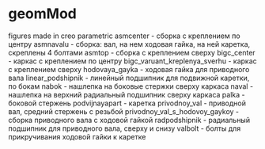# geomMod
figures made in creo parametric
asmcenter - сборка с креплением по центру
asmnavalu - сборка: вал, на нем ходовая гайка, на ней каретка, скреплены 4 болтами
asmtop - сборка с креплением сверху
bigc_center - каркас с креплением по центру
bigc_varuant_kreplenya_sverhu - каркас с креплением сверху
hodovaya_gayka - ходовая гайка для приводного вала
linear_podshipnik - линейный подшипник для подвижной каретки, по бокам
nabok - нашлепка на боковые стержки сверху каркаса
naval - нашлепка на верхний радиальный подшипник сверху каркаса
palka - боковой стержень
podvijnayapart - каретка
privodnoy_val - приводной вал, средний стержень с резьбой
privodnoy_val_s_hodovoy_gaykoy - сборка приводного вала с ходовой гайкой
radpodshipnik - радиальный подшипник для приводного вала, сверху и снизу
valbolt - болты для прикручивания ходовой гайки к каретке
